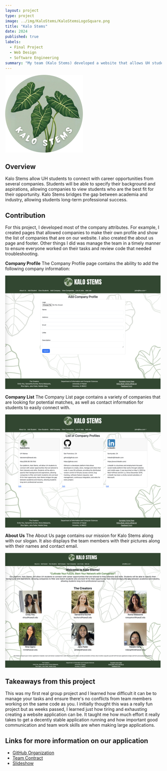 ```yaml
---
layout: project
type: project
image: ../img/KaloStems/KaloStemsLogoSquare.png
title: "Kalo Stems"
date: 2024
published: true
labels:
  - Final Project
  - Web Design
  - Software Engineering
summary: "My team (Kalo Stems) developed a website that allows UH students to connect with companies and apply for their job openings."
---
```

<pre><img src="../img/KaloStems/Kalo-Stems-Logo-Circle.png" width=250 alt="Logo"></pre>

## Overview
Kalo Stems allow UH students to connect with career opportunities from several companies. Students will be able to specify their background and aspirations, allowing companies to view students who are the best fit for their opportunity. Kalo Stems bridges the gap between academia and industry, allowing students long-term professional success.

## Contribution
For this project, I developed most of the company attributes. For example, I created pages that allowed companies to make their own profile and show the list of companies that are on our website. I also created the about us page and footer. Other things I did was manage the team in a timely manner to ensure everyone worked on their tasks and review code that needed troubleshooting.

**Company Profile** The Company Profile page contains the ability to add the following company information:

<img src="../img/KaloStems/AddCompanyProfilePage.png" width="500">

**Company List** The Company List page contains a variety of companies that are looking for potential matches, as well as contact information for students to easily connect with.

<img src="../img/KaloStems/ViewCompaniesPage.png" width="500">

**About Us** The About Us page contains our mission for Kalo Stems along with our slogan. It also displays the team members with their pictures along with their names and contact email.

<img src="../img/KaloStems/AboutUsPage.png" width="500">

## Takeaways from this project
This was my first real group project and I learned how difficult it can be to manage your tasks and ensure there's no conflicts from team members working on the same code as you. I initially thought this was a really fun project but as weeks passed, I learned just how tiring and exhausting creating a website application can be. It taught me how much effort it really takes to get a decently stable application running and how important good communication and team work skills are when making large applications.

## Links for more information on our application
* [GitHub Organization](https://github.com/kalo-stems)
* [Team Contract](https://docs.google.com/document/d/1pQhVukBdsgP-iYddv36u0Z7tSdybe16vppzxzfB3U6Q/edit?usp=sharing)
* [Slideshow](https://www.canva.com/design/DAGBZoxKtCk/fQQk6ZFbjSCNc1vgeSsEIQ/edit)
